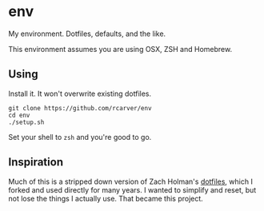 # env

My environment. Dotfiles, defaults, and the like.

This environment assumes you are using OSX, ZSH and Homebrew.

## Using

Install it. It won't overwrite existing dotfiles.

    git clone https://github.com/rcarver/env
    cd env
    ./setup.sh

Set your shell to `zsh` and you're good to go.

## Inspiration

Much of this is a stripped down version of Zach Holman's [dotfiles](https://github.com/holman/dotfiles),
which I forked and used directly for many years. I wanted to simplify and reset,
but not lose the things I actually use. That became this project.
